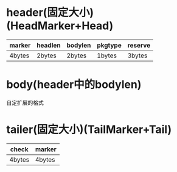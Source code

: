 # header(固定大小)(HeadMarker+Head)
| marker | headlen | bodylen | pkgtype | reserve |
| ------ | ------- | ------- | ------- | ------- |
| 4bytes | 2bytes  | 2bytes  | 1bytes  | 3bytes  |

# body(header中的bodylen)
自定扩展的格式

# tailer(固定大小)(TailMarker+Tail)
| check  | marker |
| ------ | ------ |
| 4bytes | 4bytes |

# 